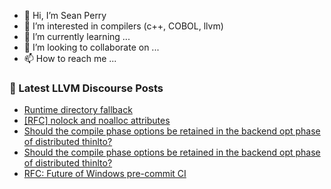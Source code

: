 - 👋 Hi, I’m Sean Perry
- 👀 I’m interested in compilers (c++, COBOL, llvm)
- 🌱 I’m currently learning ...
- 💞️ I’m looking to collaborate on ...
- 📫 How to reach me ...

<!---
s66perry/s66perry is a ✨ special ✨ repository because its `README.md` (this file) appears on your GitHub profile.
You can click the Preview link to take a look at your changes.
--->
### 📕 Latest LLVM Discourse Posts

<!-- DISCOURSE-LLVM:START -->
- [Runtime directory fallback](https://discourse.llvm.org/t/runtime-directory-fallback/76860#post_6)
- [[RFC] nolock and noalloc attributes](https://discourse.llvm.org/t/rfc-nolock-and-noalloc-attributes/76837#post_9)
- [Should the compile phase options be retained in the backend opt phase of distributed thinlto?](https://discourse.llvm.org/t/should-the-compile-phase-options-be-retained-in-the-backend-opt-phase-of-distributed-thinlto/76850#post_4)
- [Should the compile phase options be retained in the backend opt phase of distributed thinlto?](https://discourse.llvm.org/t/should-the-compile-phase-options-be-retained-in-the-backend-opt-phase-of-distributed-thinlto/76850#post_3)
- [RFC: Future of Windows pre-commit CI](https://discourse.llvm.org/t/rfc-future-of-windows-pre-commit-ci/76840?page=2#post_31)
<!-- DISCOURSE-LLVM:END -->
